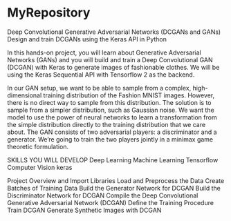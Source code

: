 # MyRepository
Deep Convolutional Generative Adversarial 
Networks (DCGANs and GANs)
Design and train DCGANs using the Keras API in
Python

In this hands-on project, you will learn about
Generative Adversarial Networks (GANs) and you
will build and train a Deep Convolutional GAN 
(DCGAN) with Keras to generate images of 
fashionable clothes.  We will be using the 
Keras Sequential API with Tensorflow 2 as the 
backend.

In our GAN setup,  we want to be able to sample 
from a complex, high-dimensional training 
distribution of the Fashion MNIST images. 
However, there is no direct way to sample from
this distribution. The solution is to sample 
from a simpler distribution, such as Gaussian 
noise. We want the model to use the power of 
neural networks to learn a transformation from
the simple distribution directly to the 
training distribution that we care about. The 
GAN consists of two adversarial players: a 
discriminator and a generator. We’re going to 
train the two players jointly in a minimax game 
theoretic formulation.

SKILLS YOU WILL DEVELOP
Deep Learning
Machine Learning
Tensorflow
Computer Vision
keras

Project Overview and Import Libraries
Load and Preprocess the Data
Create Batches of Training Data
Build the Generator Network for DCGAN
Build the Discriminator Network for DCGAN
Compile the Deep Convolutional Generative Adversarial Network (DCGAN)
Define the Training Procedure
Train DCGAN
Generate Synthetic Images with DCGAN




